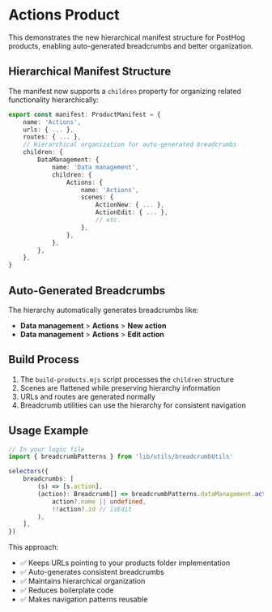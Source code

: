 # Actions Product

This demonstrates the new hierarchical manifest structure for PostHog products, enabling auto-generated breadcrumbs and better organization.

## Hierarchical Manifest Structure

The manifest now supports a `children` property for organizing related functionality hierarchically:

```typescript
export const manifest: ProductManifest = {
    name: 'Actions',
    urls: { ... },
    routes: { ... },
    // Hierarchical organization for auto-generated breadcrumbs
    children: {
        DataManagement: {
            name: 'Data management',
            children: {
                Actions: {
                    name: 'Actions',
                    scenes: {
                        ActionNew: { ... },
                        ActionEdit: { ... },
                        // etc.
                    },
                },
            },
        },
    },
}
```

## Auto-Generated Breadcrumbs

The hierarchy automatically generates breadcrumbs like:
- **Data management** > **Actions** > **New action**
- **Data management** > **Actions** > **Edit action**

## Build Process

1. The `build-products.mjs` script processes the `children` structure
2. Scenes are flattened while preserving hierarchy information
3. URLs and routes are generated normally
4. Breadcrumb utilities can use the hierarchy for consistent navigation

## Usage Example

```typescript
// In your logic file
import { breadcrumbPatterns } from 'lib/utils/breadcrumbUtils'

selectors({
    breadcrumbs: [
        (s) => [s.action],
        (action): Breadcrumb[] => breadcrumbPatterns.dataManagement.actions(
            action?.name || undefined,
            !!action?.id // isEdit
        ),
    ],
})
```

This approach:
- ✅ Keeps URLs pointing to your products folder implementation
- ✅ Auto-generates consistent breadcrumbs
- ✅ Maintains hierarchical organization
- ✅ Reduces boilerplate code
- ✅ Makes navigation patterns reusable 